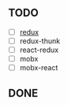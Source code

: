 ## TODO

+ [ ] [redux](https://github.com/reduxjs/redux)
+ [ ] redux-thunk
+ [ ] react-redux
+ [ ] mobx
+ [ ] mobx-react

## DONE